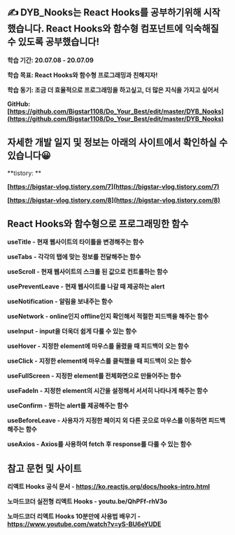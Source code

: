 ## ✍ DYB_Nooks는 React Hooks를 공부하기위해 시작했습니다. React Hooks와 함수형 컴포넌트에 익숙해질 수 있도록 공부했습니다!

**학습 기간: 20.07.08 - 20.07.09**

**학습 목표: React Hooks와 함수형 프로그래밍과 친해지자!**

**학습 동기: 조금 더 효율적으로 프로그래밍을 하고싶고, 더 많은 지식을 가지고 싶어서**

**GitHub: [https://github.com/Bigstar1108/Do_Your_Best/edit/master/DYB_Nooks](https://github.com/Bigstar1108/Do_Your_Best/edit/master/DYB_Nooks)**

## 자세한 개발 일지 및 정보는 아래의 사이트에서 확인하실 수 있습니다😀

**tistory: **

**[https://bigstar-vlog.tistory.com/7](https://bigstar-vlog.tistory.com/7)**

**[https://bigstar-vlog.tistory.com/8](https://bigstar-vlog.tistory.com/8)**

## React Hooks와 함수형으로 프로그래밍한 함수 ##

**useTitle - 현재 웹사이트의 타이틀을 변경해주는 함수**

**useTabs - 각각의 탭에 맞는 정보를 전달해주는 함수**

**useScroll - 현재 웹사이트의 스크롤 된 값으로 컨트롤하는 함수**

**usePreventLeave - 현재 웹사이트를 나갈 때 제공하는 alert**

**useNotification - 알림을 보내주는 함수**

**useNetwork - online인지 offline인지 확인해서 적절한 피드백을 해주는 함수**

**useInput - input을 더욱더 쉽게 다룰 수 있는 함수**

**useHover - 지정한 element에 마우스를 올렸을 때 피드백이 오는 함수**

**useClick - 지정한 element에 마우스를 클릭했을 때 피드백이 오는 함수**

**useFullScreen - 지정한 element를 전체화면으로 만들어주는 함수**

**useFadeIn - 지정한 element의 시간을 설정해서 서서히 나타나게 해주는 함수**

**useConfirm - 원하는 alert를 제공해주는 함수**

**useBeforeLeave - 사용자가 지정한 페이지 외 다른 곳으로 마우스를 이동하면 피드백해주는 함수**

**useAxios - Axios를 사용하여 fetch 후 response를 다룰 수 있는 함수**

## 참고 문헌 및 사이트 ##

**리액트 Hooks 공식 문서 - https://ko.reactjs.org/docs/hooks-intro.html**

**노마드코더 실전형 리액트 Hooks - youtu.be/QhPFf-rhV3o**

**노마드코더 리액트 Hooks 10분만에 사용법 배우기 - https://www.youtube.com/watch?v=yS-BU6eYUDE**
